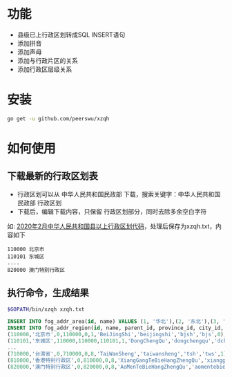 # 功能
* 县级已上行政区划转成SQL INSERT语句
* 添加拼音
* 添加声母
* 添加与行政片区的关系
* 添加行政区层级关系

# 安装

```bash
go get -u github.com/peerswu/xzqh
```

# 如何使用
## 下载最新的行政区划表

* 行政区划可以从 中华人民共和国民政部 下载，搜索关键字：中华人民共和国民政部 行政区划
* 下载后，编辑下载内容，只保留 行政区划部分，同时去除多余空白字符

如: [2020年2月中华人民共和国县以上行政区划代码](http://www.mca.gov.cn/article/sj/xzqh/2020/202003/20200300026218.shtml)，处理后保存为xzqh.txt，内容如下

```
110000 北京市 
110101 东城区 
....
820000 澳门特别行政区
```

## 执行命令，生成结果
```bash
$GOPATH/bin/xzqh xzqh.txt
```
```sql
INSERT INTO fog_addr_area(id, name) VALUES (1, '华北'),(2, '东北'),(3, '华东'),(4, '西北'),(5, '华中'),(6, '华南'),(7, '西南'),(8, '其他');
INSERT INTO fog_addr_region(id, name, parent_id, province_id, city_id, area_id, pinyin, title_pinyin, initials, first_letter, is_leaf) VALUES 
(110000,'北京市',0,110000,0,1,'BeiJingShi','beijingshi','bjsh','bjs',0),
(110101,'东城区',110000,110000,110101,1,'DongChengQu','dongchengqu','dchq','dcq',1),
...
(710000,'台湾省',0,710000,0,8,'TaiWanSheng','taiwansheng','tsh','tws',1),
(810000,'香港特别行政区',0,810000,0,8,'XiangGangTeBieHangZhengQu','xianggangtebiehangzhengqu','xgtbhzhq','xgtbhzq',1),
(820000,'澳门特别行政区',0,820000,0,8,'AoMenTeBieHangZhengQu','aomentebiehangzhengqu','mtbhzhq','Ãmtbhzq',1);
```
